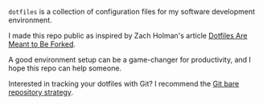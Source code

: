 `dotfiles` is a collection of configuration files for my software development environment.

I made this repo public as inspired by Zach Holman's article [Dotfiles Are Meant to Be Forked](https://zachholman.com/2010/08/dotfiles-are-meant-to-be-forked/).

A good environment setup can be a game-changer for productivity, and I hope this repo can help someone.

Interested in tracking your dotfiles with Git? I recommend the [Git bare repository strategy](https://www.atlassian.com/git/tutorials/dotfiles).
